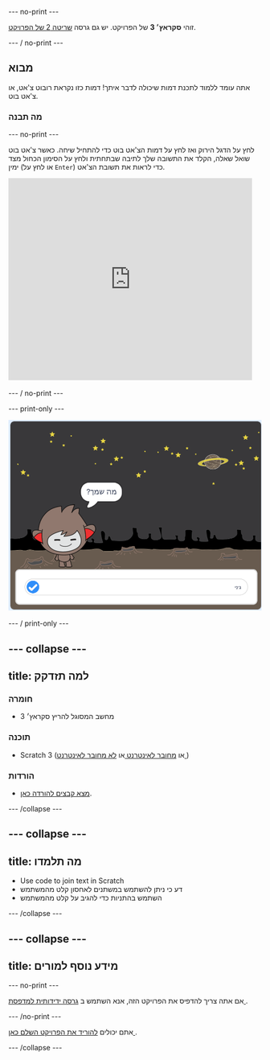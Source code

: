 \--- no-print \---

זוהי **סקראץ׳ 3** של הפרויקט. יש גם גרסה [שריטה 2 של הפרויקט](https://projects.raspberrypi.org/en/projects/chatbot-scratch2).

\--- / no-print \---

## מבוא

אתה עומד ללמוד לתכנת דמות שיכולה לדבר איתך! דמות כזו נקראת רובוט צ'אט, או צ'אט בוט.

### מה תבנה

\--- no-print \---

לחץ על הדגל הירוק ואז לחץ על דמות הצ'אט בוט כדי להתחיל שיחה. כאשר צ'אט בוט שואל שאלה, הקלד את התשובה שלך לתיבה שבתחתית ולחץ על הסימון הכחול מצד ימין (או לחץ על ` Enter `) כדי לראות את תשובת הצ'אט.

<div class="scratch-preview">
  <iframe allowtransparency="true" width="485" height="402" src="https://scratch.mit.edu/projects/embed/248864190/?autostart=false" 
  frameborder="0" scrolling="no"></iframe>
</div>

\--- / no-print \---

\--- print-only \---

![פרוייקט שלם](images/chatbot-preview.png)

\--- / print-only \---

## \--- collapse \---

## title: למה תזדקק

### חומרה

- מחשב המסוגל להריץ סקראץ׳ 3

### תוכנה

- Scratch 3 (או [ מחובר לאינטרנט ](https://rpf.io/scratchon) או [ לא מחובר לאינטרנט ](https://rpf.io/scratchoff))

### הורדות

- [מצא קבצים להורדה כאן](http://rpf.io/p/en/chatbot-go).

\--- /collapse \---

## \--- collapse \---

## title: מה תלמדו

- Use code to join text in Scratch
- דע כי ניתן להשתמש במשתנים לאחסון קלט מהמשתמש
- השתמש בהתניות כדי להגיב על קלט מהמשתמש

\--- /collapse \---

## \--- collapse \---

## title: מידע נוסף למורים

\--- no-print \---

אם אתה צריך להדפיס את הפרויקט הזה, אנא השתמש ב [ גרסה ידידותית למדפסת ](https://projects.raspberrypi.org/en/projects/chatbot/print).

\--- /no-print \---

אתם יכולים [ להוריד את הפרויקט השלם כאן ](http://rpf.io/p/en/chatbot-get).

\--- /collapse \---